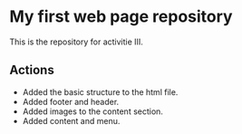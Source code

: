 # My first web page repository

This is the repository for activitie III.

## Actions

- Added the basic structure to the html file.
- Added footer and header.
- Added images to the content section.
- Added content and menu.